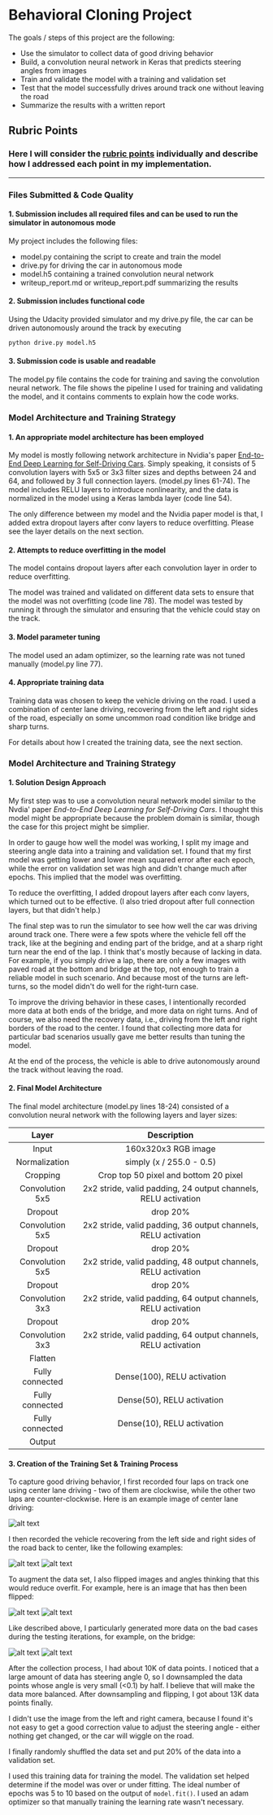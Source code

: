 # **Behavioral Cloning Project**

The goals / steps of this project are the following:
* Use the simulator to collect data of good driving behavior
* Build, a convolution neural network in Keras that predicts steering angles from images
* Train and validate the model with a training and validation set
* Test that the model successfully drives around track one without leaving the road
* Summarize the results with a written report


[//]: # (Image References)

[center]: ./examples/center.jpg
[left_side]: ./examples/left_side.jpg
[right_side]: ./examples/right_side.jpg
[before_flip]: ./examples/before_flip.jpg
[after_flip]: ./examples/after_flip.jpg
[bridge1]: ./examples/bridge1.jpg
[bridge2]: ./examples/bridge2.jpg

## Rubric Points
### Here I will consider the [rubric points](https://review.udacity.com/#!/rubrics/432/view) individually and describe how I addressed each point in my implementation.  

---
### Files Submitted & Code Quality

#### 1. Submission includes all required files and can be used to run the simulator in autonomous mode

My project includes the following files:
* model.py containing the script to create and train the model
* drive.py for driving the car in autonomous mode
* model.h5 containing a trained convolution neural network 
* writeup_report.md or writeup_report.pdf summarizing the results

#### 2. Submission includes functional code
Using the Udacity provided simulator and my drive.py file, the car can be driven autonomously around the track by executing 
```sh
python drive.py model.h5
```

#### 3. Submission code is usable and readable

The model.py file contains the code for training and saving the convolution neural network. The file shows the pipeline I used for training and validating the model, and it contains comments to explain how the code works.

### Model Architecture and Training Strategy

#### 1. An appropriate model architecture has been employed

My model is mostly following network architecture in Nvidia's paper [End-to-End Deep Learning for Self-Driving Cars](https://devblogs.nvidia.com/parallelforall/deep-learning-self-driving-cars/). Simply speaking, it consists of 5 convolution layers with 5x5 or 3x3 filter sizes and depths between 24 and 64, and followed by 3 full connection layers. (model.py lines 61-74). The model includes RELU layers to introduce nonlinearity, and the data is normalized in the model using a Keras lambda layer (code line 54).

The only difference between my model and the Nvidia paper model is that, I added extra dropout layers after conv layers to reduce overfitting. Please see the layer details on the next section.

#### 2. Attempts to reduce overfitting in the model

The model contains dropout layers after each convolution layer in order to reduce overfitting. 

The model was trained and validated on different data sets to ensure that the model was not overfitting (code line 78). The model was tested by running it through the simulator and ensuring that the vehicle could stay on the track.

#### 3. Model parameter tuning

The model used an adam optimizer, so the learning rate was not tuned manually (model.py line 77).

#### 4. Appropriate training data

Training data was chosen to keep the vehicle driving on the road. I used a combination of center lane driving, recovering from the left and right sides of the road, especially on some uncommon road condition like bridge and sharp turns.

For details about how I created the training data, see the next section. 

### Model Architecture and Training Strategy

#### 1. Solution Design Approach

My first step was to use a convolution neural network model similar to the Nvdia' paper *End-to-End Deep Learning for Self-Driving Cars*. I thought this model might be appropriate because the problem domain is similar, though the case for this project might be simplier.

In order to gauge how well the model was working, I split my image and steering angle data into a training and validation set. I found that my first model was getting lower and lower mean squared error after each epoch, while the error on validation set was high and didn't change much after epochs. This implied that the model was overfitting. 

To reduce the overfitting, I added dropout layers after each conv layers, which turned out to be effective. (I also tried dropout after full connection layers, but that didn't help.)

The final step was to run the simulator to see how well the car was driving around track one. There were a few spots where the vehicle fell off the track, like at the begining and ending part of the bridge, and at a sharp right turn near the end of the lap. I think that's mostly because of lacking in data. For example, if you simply drive a lap, there are only a few images with paved road at the bottom and bridge at the top, not enough to train a reliable model in such scenario. And because most of the turns are left-turns, so the model didn't do well for the right-turn case.

To improve the driving behavior in these cases, I intentionally recorded more data at both ends of the bridge, and more data on right turns. And of course, we also need the recovery data, i.e., driving from the left and right borders of the road to the center. I found that collecting more data for particular bad scenarios usually gave me better results than tuning the model.

At the end of the process, the vehicle is able to drive autonomously around the track without leaving the road.

#### 2. Final Model Architecture

The final model architecture (model.py lines 18-24) consisted of a convolution neural network with the following layers and layer sizes:

| Layer         		      |     Description	        					| 
|:---------------------:|:---------------------------------------------:| 
| Input         		    | 160x320x3 RGB image   							| 
| Normalization         | simply (x / 255.0 - 0.5)            |
| Cropping              | Crop top 50 pixel and bottom 20 pixel |
| Convolution 5x5     	| 2x2 stride, valid padding, 24 output channels, RELU activation 	|
| Dropout               | drop 20%              |
| Convolution 5x5	      | 2x2 stride, valid padding, 36 output channels, RELU activation    |
| Dropout               | drop 20%              |
| Convolution 5x5     	| 2x2 stride, valid padding, 48 output channels, RELU activation 	|
| Dropout               | drop 20%              |
| Convolution 3x3     	| 2x2 stride, valid padding, 64 output channels, RELU activation 	|
| Dropout               | drop 20%              |
| Convolution 3x3     	| 2x2 stride, valid padding, 64 output channels, RELU activation 	|
| Flatten               |        | 
| Fully connected		    | Dense(100), RELU activation      |
| Fully connected		    | Dense(50), RELU activation       |
| Fully connected		    | Dense(10), RELU activation       |
| Output                     |                        |

#### 3. Creation of the Training Set & Training Process

To capture good driving behavior, I first recorded four laps on track one using center lane driving - two of them are clockwise, while the other two laps are counter-clockwise. Here is an example image of center lane driving:

![alt text][center]

I then recorded the vehicle recovering from the left side and right sides of the road back to center, like the following examples:

![alt text][left_side]
![alt text][right_side]

To augment the data set, I also flipped images and angles thinking that this would reduce overfit. For example, here is an image that has then been flipped:

![alt text][before_flip]
![alt text][after_flip]

Like described above, I particularly generated more data on the bad cases during the testing iterations, for example, on the bridge:

![alt text][bridge1]
![alt text][bridge2]

After the collection process, I had about 10K of data points. I noticed that a large amount of data has steering angle 0, so I downsampled the data points whose angle is very small (<0.1) by half. I believe that will make the data more balanced. After downsampling and flipping, I got about 13K data points finally.

I didn't use the image from the left and right camera, because I found it's not easy to get a good correction value to adjust the steering angle - either nothing get changed, or the car will wiggle on the road.

I finally randomly shuffled the data set and put 20% of the data into a validation set. 

I used this training data for training the model. The validation set helped determine if the model was over or under fitting. The ideal number of epochs was 5 to 10 based on the output of `model.fit()`. I used an adam optimizer so that manually training the learning rate wasn't necessary.
